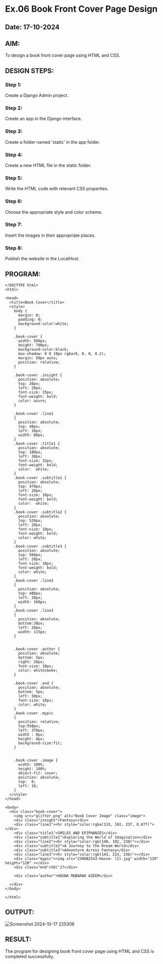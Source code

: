 # Ex.06 Book Front Cover Page Design
## Date: 17-10-2024

## AIM:
To design a book front cover page using HTML and CSS.

## DESIGN STEPS:

### Step 1:
Create a Django Admin project.

### Step 2:
Create an app in the Django interface.

### Step 3:
Create a folder named 'static' in the app folder.

### Step 4:
Create a new HTML file in the static folder.

### Step 5:
Write the HTML code with relevant CSS properties.

### Step 6:
Choose the appropriate style and color scheme.

### Step 7:
Insert the images in their appropriate places.

### Step 8:
Publish the website in the LocalHost.

## PROGRAM:
```
<!DOCTYPE html>
<html>

<head>
  <title>Book Cover</title>
  <style>
    body {
      margin: 0;
      padding: 0;
      background-color:white;
    }

    .book-cover {
      width: 500px;
      height: 700px;
      background-color:black;
      box-shadow: 0 0 10px rgba(0, 0, 0, 0.2);
      margin: 50px auto;
      position: relative;
    }
    
    .book-cover .insight {
      position: absolute;
      top: 20px;
      left: 20px;
      font-size: 15px;
      font-weight: bold;
      color: azure;
    }

    .book-cover .line1
    {
      position: absolute;
      top: 40px;
      left: 10px;
      width: 80px;
    }
    .book-cover .title1 {
      position: absolute;
      top: 180px;
      left: 30px;
      font-size: 32px;
      font-weight: bold;
      color:  white;
    }
    .book-cover .subtitle1 {
      position: absolute;
      top: 470px;
      left: 20px;
      font-size: 18px;
      font-weight: bold;
      color:  white;
    }
    .book-cover .subtitle2 {
      position: absolute;
      top: 520px;
      left: 20px;
      font-size: 18px;
      font-weight: bold;
      color: white;
    }
    .book-cover .subtitle3 {
      position: absolute;
      top: 560px;
      left: 20px;
      font-size: 18px;
      font-weight: bold;
      color: white;
    }
    .book-cover .line2
    {
      position: absolute;
      top: 480px;
      left: 20px;
      width: 160px;
    }
    .book-cover .line3
    {
      position: absolute;
      bottom:38px;
      left: 20px;
      width: 115px;
    }


    .book-cover .author {
      position: absolute;
      bottom: 5px;
      right: 20px;
      font-size: 18px;
      color: whitesmoke;
    }

    .book-cover .end {
      position: absolute;
      bottom: 5px;
      left: 50px;
      font-size: 18px;
      color: white;
    }
    .book-cover .mypic
    {
      position: relative;
      top:550px;
      left: 370px;
      width : 8px;
      height: 8px;
      background-size:fit;
    }


    .book-cover .image {
      width: 100%;
      height: 100%;
      object-fit: cover;
      position: absolute;
      top:  0;
      left: 10;
    }
  </style>
</head>

<body>
  <div class="book-cover">
    <img src="glitter.png" alt="Book Cover Image" class="image">
    <div class="insight">Fantasy</div>
    <div class="line1"><hr style="color:rgba(133, 192, 237, 0.877)"></div>
    <div class="title1">SMILES AND EPIPHANIES</div>
    <div class="subtitle1">Exploring the World of Imagination</div>
    <div class="line2"><hr style="color:rgb(140, 192, 238)"></div>
    <div class="subtitle2">A Journey to the Dream World</div>
    <div class="subtitle3">Adventure Across Fantasy</div>
    <div class="line3"><hr style="color:rgb(143, 213, 236)"></div>
    <div class="mypic"><img src="2306B2543-Hasna- (2).jpg" width="120" height="120" ></div>
    <div class="end">SEC'27</div>

    <div class="author">HASNA MUBARAK AZEEM</div>

  </div>
</body>

</html>
```

## OUTPUT:
![Screenshot 2024-10-17 225306](https://github.com/user-attachments/assets/f3591611-3624-4a9e-816d-f673ad9a1735)


## RESULT:
The program for designing book front cover page using HTML and CSS is completed successfully.

